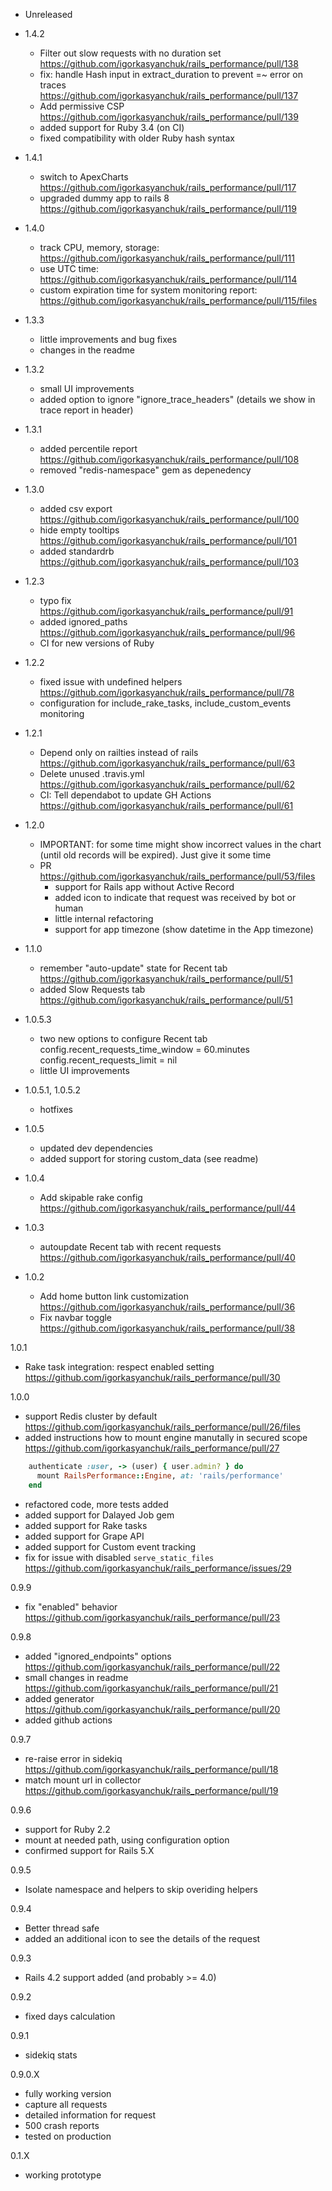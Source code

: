 - Unreleased

- 1.4.2
  - Filter out slow requests with no duration set https://github.com/igorkasyanchuk/rails_performance/pull/138
  - fix: handle Hash input in extract_duration to prevent =~ error on traces https://github.com/igorkasyanchuk/rails_performance/pull/137
  - Add permissive CSP https://github.com/igorkasyanchuk/rails_performance/pull/139
  - added support for Ruby 3.4 (on CI)
  - fixed compatibility with older Ruby hash syntax

- 1.4.1
  - switch to ApexCharts https://github.com/igorkasyanchuk/rails_performance/pull/117
  - upgraded dummy app to rails 8 https://github.com/igorkasyanchuk/rails_performance/pull/119

- 1.4.0
  - track CPU, memory, storage: https://github.com/igorkasyanchuk/rails_performance/pull/111
  - use UTC time: https://github.com/igorkasyanchuk/rails_performance/pull/114
  - custom expiration time for system monitoring report: https://github.com/igorkasyanchuk/rails_performance/pull/115/files

- 1.3.3
  - little improvements and bug fixes
  - changes in the readme

- 1.3.2
  - small UI improvements
  - added option to ignore "ignore_trace_headers" (details we show in trace report in header)

- 1.3.1
  - added percentile report https://github.com/igorkasyanchuk/rails_performance/pull/108
  - removed "redis-namespace" gem as depenedency

- 1.3.0
  - added csv export https://github.com/igorkasyanchuk/rails_performance/pull/100
  - hide empty tooltips https://github.com/igorkasyanchuk/rails_performance/pull/101
  - added standardrb https://github.com/igorkasyanchuk/rails_performance/pull/103

- 1.2.3
  - typo fix https://github.com/igorkasyanchuk/rails_performance/pull/91
  - added ignored_paths https://github.com/igorkasyanchuk/rails_performance/pull/96
  - CI for new versions of Ruby

- 1.2.2
  - fixed issue with undefined helpers https://github.com/igorkasyanchuk/rails_performance/pull/78
  - configuration for include_rake_tasks, include_custom_events monitoring

- 1.2.1
  - Depend only on railties instead of rails https://github.com/igorkasyanchuk/rails_performance/pull/63
  - Delete unused .travis.yml https://github.com/igorkasyanchuk/rails_performance/pull/62
  - CI: Tell dependabot to update GH Actions https://github.com/igorkasyanchuk/rails_performance/pull/61

- 1.2.0
  - IMPORTANT: for some time might show incorrect values in the chart (until old records will be expired). Just give it some time
  - PR https://github.com/igorkasyanchuk/rails_performance/pull/53/files
    - support for Rails app without Active Record
    - added icon to indicate that request was received by bot or human
    - little internal refactoring
    - support for app timezone (show datetime in the App timezone)

- 1.1.0
  - remember "auto-update" state for Recent tab https://github.com/igorkasyanchuk/rails_performance/pull/51
  - added Slow Requests tab https://github.com/igorkasyanchuk/rails_performance/pull/51

- 1.0.5.3
  - two new options to configure Recent tab
    config.recent_requests_time_window = 60.minutes
    config.recent_requests_limit = nil
  - little UI improvements

- 1.0.5.1, 1.0.5.2
  - hotfixes

- 1.0.5
  - updated dev dependencies
  - added support for storing custom_data (see readme)

- 1.0.4
  - Add skipable rake config https://github.com/igorkasyanchuk/rails_performance/pull/44

- 1.0.3
  - autoupdate Recent tab with recent requests https://github.com/igorkasyanchuk/rails_performance/pull/40

- 1.0.2
  - Add home button link customization https://github.com/igorkasyanchuk/rails_performance/pull/36
  - Fix navbar toggle https://github.com/igorkasyanchuk/rails_performance/pull/38

1.0.1
  - Rake task integration: respect enabled setting https://github.com/igorkasyanchuk/rails_performance/pull/30

1.0.0
  - support Redis cluster by default https://github.com/igorkasyanchuk/rails_performance/pull/26/files
  - added instructions how to mount engine manutally in secured scope https://github.com/igorkasyanchuk/rails_performance/pull/27
```ruby
    authenticate :user, -> (user) { user.admin? } do
      mount RailsPerformance::Engine, at: 'rails/performance'
    end
```
  - refactored code, more tests added
  - added support for Dalayed Job gem
  - added support for Rake tasks
  - added support for Grape API
  - added support for Custom event tracking
  - fix for issue with disabled `serve_static_files` https://github.com/igorkasyanchuk/rails_performance/issues/29

0.9.9
  - fix "enabled" behavior https://github.com/igorkasyanchuk/rails_performance/pull/23

0.9.8
  - added "ignored_endpoints" options https://github.com/igorkasyanchuk/rails_performance/pull/22
  - small changes in readme https://github.com/igorkasyanchuk/rails_performance/pull/21
  - added generator https://github.com/igorkasyanchuk/rails_performance/pull/20
  - added github actions

0.9.7
  - re-raise error in sidekiq https://github.com/igorkasyanchuk/rails_performance/pull/18
  - match mount url in collector https://github.com/igorkasyanchuk/rails_performance/pull/19

0.9.6
  - support for Ruby 2.2
  - mount at needed path, using configuration option
  - confirmed support for Rails 5.X

0.9.5
  - Isolate namespace and helpers to skip overiding helpers

0.9.4
  - Better thread safe
  - added an additional icon to see the details of the request

0.9.3
  - Rails 4.2 support added (and probably >= 4.0)

0.9.2
  - fixed days calculation

0.9.1
  - sidekiq stats

0.9.0.X
  - fully working version
  - capture all requests
  - detailed information for request
  - 500 crash reports
  - tested on  production

0.1.X
  - working prototype

